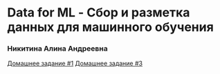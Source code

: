 # Data for ML - Сбор и разметка данных для машинного обучения
### Никитина Алина Андреевна

[Домашнее задание #1](https://github.com/Firally/data-for-ml_AITH_2025/tree/hw_1)
[Домашнее задание #3](https://github.com/Firally/data-for-ml_AITH_2025/tree/hw_3)
